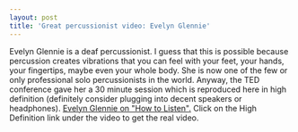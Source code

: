 ```yaml
---
layout: post
title: 'Great percussionist video: Evelyn Glennie'
---
```



Evelyn Glennie is a deaf percussionist. I guess that this is possible because percussion creates vibrations that you can feel with your feet, your hands, your fingertips, maybe even your whole body. She is now one of the few or only professional solo percussionists in the world. Anyway, the TED conference gave her a 30 minute session which is reproduced here in high definition (definitely consider plugging into decent speakers or headphones). <a href="http://www.ted.com/index.php/talks/evelyn_glennie_shows_how_to_listen.html">Evelyn Glennie on "How to Listen".</a> Click on the High Definition link under the video to get the real video.
